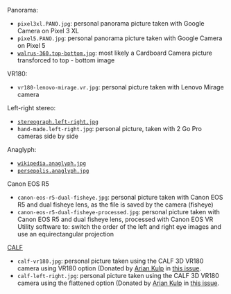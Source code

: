 Panorama: 

* `pixel3xl.PANO.jpg`: personal panorama picture taken with Google Camera on Pixel 3 XL 
* `pixel5.PANO.jpg`: personal panorama picture taken with Google Camera on Pixel 5
* [`walrus-360.top-bottom.jpg`](https://github.com/googlearchive/vrview/blob/master/examples/hotspots/walrus.jpg): most likely a Cardboard Camera picture transforced to top - bottom image

VR180: 

* `vr180-lenovo-mirage.vr.jpg`: personal picture taken with Lenovo Mirage camera

Left-right stereo: 

* [`stereograph.left-right.jpg`](https://en.wikipedia.org/wiki/File:Stereograph_as_an_educator.jpg)
* `hand-made.left-right.jpg`: personal picture, taken with 2 Go Pro cameras side by side

Anaglyph: 

* [`wikipedia.anaglyph.jpg`](https://commons.wikimedia.org/wiki/File:3D_dusk_on_Desert.jpg)
* [`persepolis.anaglyph.jpg`](https://commons.wikimedia.org/wiki/File:Persepolis_(By_Abdolazim_Hasseli).jpg)

Canon EOS R5

* `canon-eos-r5-dual-fisheye.jpg`: personal picture taken with Canon EOS R5 and dual fisheye lens, as the file is saved by the camera (fisheye)
* `canon-eos-r5-dual-fisheye-processed.jpg`: personal picture taken with Canon EOS R5 and dual fisheye lens, processed with Canon EOS VR Utility software to: switch the order of the left and right eye images and use an equirectangular projection

[CALF](https://calfglobal.com/)

* `calf-vr180.jpg`: personal picture taken using the CALF 3D VR180 camera using VR180 option (Donated by [Arian Kulp](https://github.com/atkulp) in [this issue](https://github.com/steren/stereo-img/issues/20).
* `calf-left-right.jpg`: personal picture taken using the CALF 3D VR180 camera using the flattened option (Donated by [Arian Kulp](https://github.com/atkulp) in [this issue](https://github.com/steren/stereo-img/issues/20).